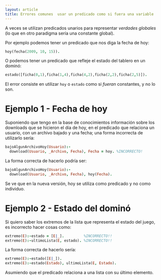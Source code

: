 ```yaml
---
layout: article
title: Errores comunes  usar un predicado como si fuera una variable
---
```


A veces se utilizan predicados unarios para representar *verdades globales* (lo que en otro paradigma sería una constante global).

Por ejemplo podemos tener un predicado que nos diga la fecha de hoy:

```prolog
hoy(fecha(2009, 10, 15)).
```

O podemos tener un predicado que refleje el estado del tablero en un dominó:

```prolog
estado([ficha(0,1),ficha(1,4),ficha(4,2),ficha(2,2),ficha(2,5)]).
```

El error consiste en utilizar `hoy` o `estado` como si *fueran* constantes, y no lo son.

# Ejemplo 1 - Fecha de hoy

Suponiendo que tengo en la base de conocimientos información sobre los downloads que se hicieron el día de hoy, en el predicado que relaciona un usuario, con un archivo bajado y una fecha; una forma incorrecta de utilizarlo sería:

```prolog
bajoAlgunArchivoHoy(Usuario):-
  download(Usuario, _Archivo, Fecha), Fecha = hoy. %INCORRECTO!
```

La forma correcta de hacerlo podría ser:

```prolog
bajoAlgunArchivoHoy(Usuario):-
  download(Usuario, _Archivo, Fecha), hoy(Fecha). 
```

Se ve que en la nueva versión, hoy se utiliza como predicado y no como individuo.

# Ejemplo 2 - Estado del dominó

Si quiero saber los extremos de la lista que representa el estado del juego, es incorrecto hacer cosas como:

```prolog
extremo(E):-estado = [E|_].         %INCORRECTO!!
extremo(E):-ultimoLista(E, estado). %INCORRECTO!!
```

La forma correcta de hacerlo sería:

```prolog
extremo(E):-estado([E|_]).
extremo(E):-estado(Estado), ultimoLista(E, Estado).
```

Asumiendo que el predicado relaciona a una lista con su último elemento.
